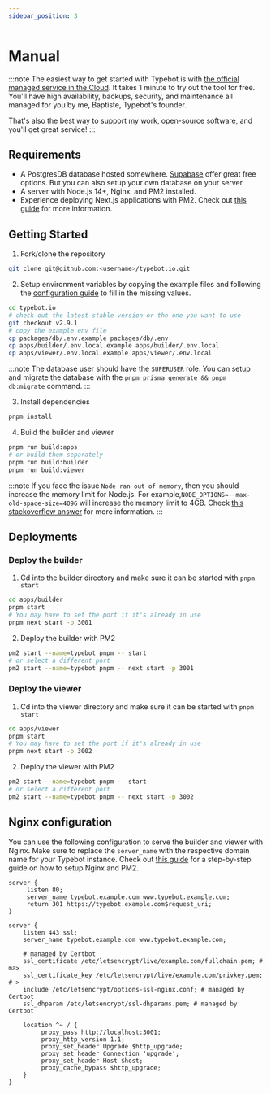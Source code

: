 ```yaml
---
sidebar_position: 3
---
```


# Manual

:::note
The easiest way to get started with Typebot is with [the official managed service in the Cloud](https://app.typebot.io). It takes 1 minute to try out the tool for free. You'll have high availability, backups, security, and maintenance all managed for you by me, Baptiste, Typebot's founder.

That's also the best way to support my work, open-source software, and you'll get great service!
:::

## Requirements

- A PostgresDB database hosted somewhere. [Supabase](https://supabase.com/) offer great free options. But you can also setup your own database on your server.
- A server with Node.js 14+, Nginx, and PM2 installed.
- Experience deploying Next.js applications with PM2. Check out [this guide](https://www.coderrocketfuel.com/article/how-to-deploy-a-next-js-website-to-a-digital-ocean-server/) for more information.

## Getting Started

1. Fork/clone the repository

```sh
git clone git@github.com:<username>/typebot.io.git
```

2. Setup environment variables by copying the example files and following the [configuration guide](/self-hosting/configuration) to fill in the missing values.

```sh
cd typebot.io
# check out the latest stable version or the one you want to use
git checkout v2.9.1
# copy the example env file
cp packages/db/.env.example packages/db/.env
cp apps/builder/.env.local.example apps/builder/.env.local
cp apps/viewer/.env.local.example apps/viewer/.env.local
```

:::note
The database user should have the `SUPERUSER` role. You can setup and migrate the database with the `pnpm prisma generate && pnpm db:migrate` command.
:::

3. Install dependencies

```sh
pnpm install
```

4. Build the builder and viewer

```sh
pnpm run build:apps
# or build them separately
pnpm run build:builder
pnpm run build:viewer
```

:::note
If you face the issue `Node ran out of memory`, then you should increase the memory limit for Node.js. For example,`NODE_OPTIONS=--max-old-space-size=4096` will increase the memory limit to 4GB. Check [this stackoverflow answer](https://stackoverflow.com/questions/53230823/fatal-error-ineffective-mark-compacts-near-heap-limit-allocation-failed-javas) for more information.
:::

## Deployments

### Deploy the builder

1. Cd into the builder directory and make sure it can be started with `pnpm start`

```sh
cd apps/builder
pnpm start
# You may have to set the port if it's already in use
pnpm next start -p 3001
```

2. Deploy the builder with PM2

```sh
pm2 start --name=typebot pnpm -- start
# or select a different port
pm2 start --name=typebot pnpm -- next start -p 3001
```

### Deploy the viewer

1. Cd into the viewer directory and make sure it can be started with `pnpm start`

```sh
cd apps/viewer
pnpm start
# You may have to set the port if it's already in use
pnpm next start -p 3002
```

2. Deploy the viewer with PM2

```sh
pm2 start --name=typebot pnpm -- start
# or select a different port
pm2 start --name=typebot pnpm -- next start -p 3002
```

## Nginx configuration

You can use the following configuration to serve the builder and viewer with Nginx. Make sure to replace the `server_name` with the respective domain name for your Typebot instance. Check out [this guide](https://www.coderrocketfuel.com/article/how-to-deploy-a-next-js-website-to-a-digital-ocean-server/) for a step-by-step guide on how to setup Nginx and PM2.

```nginx
server {
     listen 80;
     server_name typebot.example.com www.typebot.example.com;
     return 301 https://typebot.example.com$request_uri;
}

server {
    listen 443 ssl;
    server_name typebot.example.com www.typebot.example.com;

    # managed by Certbot
    ssl_certificate /etc/letsencrypt/live/example.com/fullchain.pem; # ma>
    ssl_certificate_key /etc/letsencrypt/live/example.com/privkey.pem; # >
    include /etc/letsencrypt/options-ssl-nginx.conf; # managed by Certbot
    ssl_dhparam /etc/letsencrypt/ssl-dhparams.pem; # managed by Certbot

    location ^~ / {
         proxy_pass http://localhost:3001;
         proxy_http_version 1.1;
         proxy_set_header Upgrade $http_upgrade;
         proxy_set_header Connection 'upgrade';
         proxy_set_header Host $host;
         proxy_cache_bypass $http_upgrade;
    }
}
```
